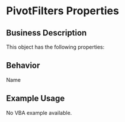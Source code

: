 # PivotFilters Properties

## Business Description
This object has the following properties:

## Behavior
Name

## Example Usage
No VBA example available.